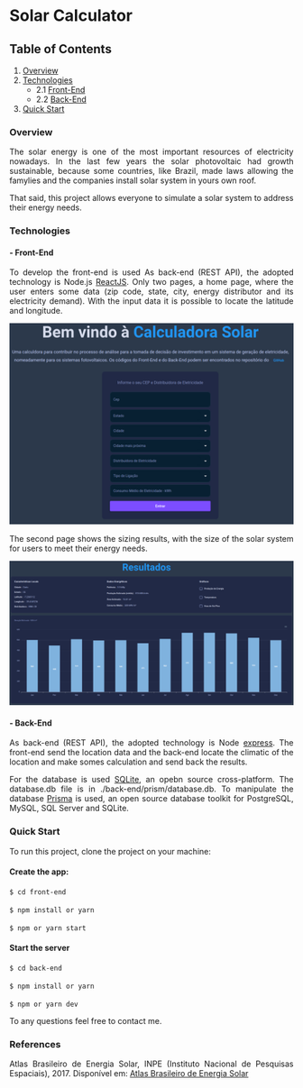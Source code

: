 # Solar Calculator

## Table of Contents

1. [Overview](#overview)
2. [Technologies](#technologies)
    - 2.1 [Front-End](#front-end)
    - 2.2 [Back-End](#back-end)
3. [Quick Start](#quick-start)


### Overview

<p style="text-align: justify;">
The solar energy is one of the most important resources of electricity nowadays. In the last few years the solar photovoltaic had growth sustainable, because some countries, like Brazil, made laws allowing the famylies and the companies install solar system in yours own roof.
</p>

<p style="text-align: justify;">
That said, this project allows everyone to simulate a solar system to address their energy needs.
</p>

### Technologies

#### - Front-End

<p style="text-align: justify;">
To develop the front-end is used 
As back-end (REST API), the adopted technology is Node.js <a href="https://reactjs.org/" target="_blank">ReactJS</a>. Only two pages, a home page, where the user enters some data (zip code, state, city, energy distributor and its electricity demand). With the input data it is possible to locate the latitude and longitude.
</p>

<div align="center">
    <kbd>
        <img src="./static/home-screen.png"
        alt="home-page"
        style="float: center; margin-right: 10px; align="center" />
    </kbd>
</div>

<p style="text-align: justify;">
The second page shows the sizing results, with the size of the solar system for users to meet their energy needs. 
</p>

<div align="center">
    <kbd>
        <img src="./static/results-screen.png"
        alt="home-page"
        style="float: center; margin-right: 10px; align="center" />
    </kbd>
</div>

#### - Back-End

<p style="text-align: justify;">
As back-end (REST API), the adopted technology is Node <a href="https://expressjs.com/" target="_blank">express</a>. The front-end send the location data and the back-end locate the climatic of the location and make somes calculation and send back the results.

</p>

<p style="text-align: justify;">
For the database is used <a href="https://www.sqlite.org/index.html" target="_blank">SQLite</a>, an opebn source cross-platform. The database.db file is in ./back-end/prism/database.db. To manipulate the database <a href="https://www.prisma.io/docs/getting-started/quickstart" target="_blank">Prisma</a> is used, an open source database toolkit for PostgreSQL, MySQL, SQL Server and SQLite.
</p>

### Quick Start

<p style="text-align: justify;">
To run this project, clone the project on your machine:

#### Create the app:


```
$ cd front-end

$ npm install or yarn

$ npm or yarn start

```
#### Start the server

```
$ cd back-end

$ npm install or yarn

$ npm or yarn dev

```
</p>

<p style="text-align: justify;">
To any questions feel free to contact me.
</p>

### References

<p style="text-align: justify;">
Atlas Brasileiro de Energia Solar, INPE (Instituto Nacional de Pesquisas Espaciais), 2017. Disponível em: <a href=" http://labren.ccst.inpe.br/" target="_blank">Atlas Brasileiro de Energia Solar</a>
</p>